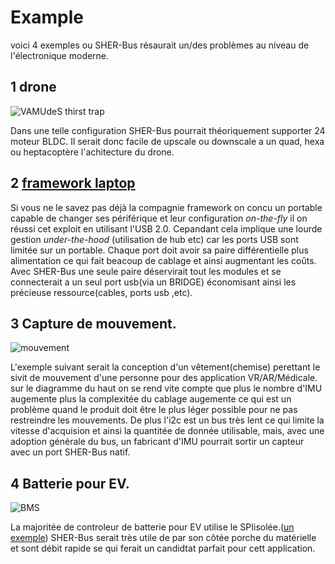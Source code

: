 # Example 

voici 4 exemples ou SHER-Bus résaurait un/des problèmes au niveau de l'électronique moderne.

## 1 drone

![VAMUdeS thirst trap](https://github.com/cdg66/SHER-Bus/blob/main/Figures/Drone.svg)

Dans une telle configuration SHER-Bus pourrait théoriquement supporter 24 moteur BLDC. Il serait donc facile de upscale ou downscale a un quad, hexa ou heptacoptère l'achitecture du drone.


## 2 [framework laptop](https://frame.work/ca/en/products/laptop16-diy-amd-7040)

Si vous ne le savez pas déjà la compagnie framework on concu un portable capable de changer ses périférique et leur configuration *on-the-fly* il on réussi cet exploit en utilisant l'USB 2.0. Cepandant cela implique une lourde gestion *under-the-hood* (utilisation de hub etc) car les ports USB sont limitée sur un portable. Chaque port doit avoir sa paire différentielle plus alimentation ce qui fait beacoup de cablage et ainsi augmentant les coûts. Avec SHER-Bus une seule paire déservirait tout les modules et se connecterait a un seul port usb(via un BRIDGE) économisant ainsi les précieuse ressource(cables, ports usb ,etc).

## 3 Capture de mouvement.

![mouvement](https://github.com/cdg66/SHER-Bus/blob/main/Figures/Mouvement.svg)

L'exemple suivant serait la conception d'un vêtement(chemise) perettant le sivit de mouvement d'une personne pour des application VR/AR/Médicale. sur le diagramme du haut on se rend vite compte que plus le nombre d'IMU augemente plus la complexitée du cablage augemente ce qui est un problème quand le produit doit être le plus léger possible pour ne pas restreindre les mouvements. De plus l'i2c est un bus très lent ce qui limite la vitesse d'acquision et ainsi la quantitée de donnée utilisable, mais, avec une adoption générale du bus, un fabricant d'IMU pourrait sortir un capteur avec un port SHER-Bus natif.

## 4 Batterie pour EV.

![BMS](https://github.com/cdg66/SHER-Bus/blob/main/Figures/Battery.svg)

La majoritée de controleur de batterie pour EV utilise le SPIisolée.([un exemple](https://www.analog.com/media/en/technical-documentation/data-sheets/LTC6806.pdf)) SHER-Bus serait très utile de par son côtée porche du matérielle et sont débit rapide se qui ferait un candidtat parfait pour cett application.